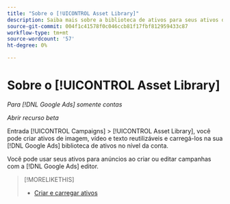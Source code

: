 ```yaml
---
title: "Sobre o [!UICONTROL Asset Library]"
description: Saiba mais sobre a biblioteca de ativos para seus ativos de anúncios.
source-git-commit: 004f1c41578f0c046ccb81f17fbf812959433c87
workflow-type: tm+mt
source-wordcount: '57'
ht-degree: 0%

---
```


# Sobre o [!UICONTROL Asset Library]

<!-- Combine with "Create" page into one page? -->

*Para [!DNL Google Ads] somente contas*

*Abrir recurso beta*

Entrada [!UICONTROL Campaigns] > [!UICONTROL Asset Library], você pode criar ativos de imagem, vídeo e texto reutilizáveis e carregá-los na sua [!DNL Google Ads] biblioteca de ativos no nível da conta.

Você pode usar seus ativos para anúncios ao criar ou editar campanhas com a [!DNL Google Ads] editor.

>[!MORELIKETHIS]
>
>* [Criar e carregar ativos](/help/search-social-commerce/campaign-management/asset-library/asset-create.md)

